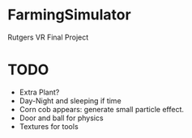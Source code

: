# FarmingSimulator
Rutgers VR Final Project

# TODO

* Extra Plant?
* Day-Night and sleeping if time
* Corn cob appears: generate small particle effect.
* Door and ball for physics
* Textures for tools